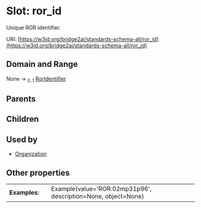 
# Slot: ror_id


Unique ROR identifier.

URI: [https://w3id.org/bridge2ai/standards-schema-all/ror_id](https://w3id.org/bridge2ai/standards-schema-all/ror_id)


## Domain and Range

None &#8594;  <sub>0..1</sub> [RorIdentifier](types/RorIdentifier.md)

## Parents


## Children


## Used by

 * [Organization](Organization.md)

## Other properties

|  |  |  |
| --- | --- | --- |
| **Examples:** | | Example(value='ROR:02mp31p96', description=None, object=None) |

